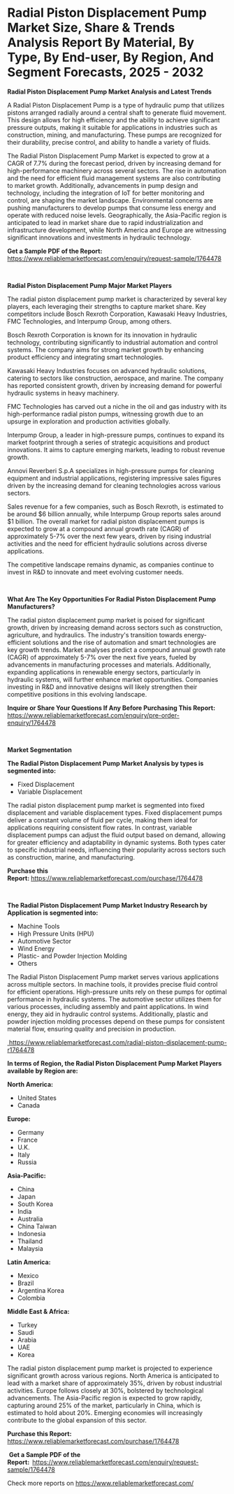 <p><h1>Radial Piston Displacement Pump Market Size, Share & Trends Analysis Report By Material, By Type, By End-user, By Region, And Segment Forecasts, 2025 - 2032</h1></p><p><strong>Radial Piston Displacement Pump Market Analysis and Latest Trends</strong></p>
<p><p>A Radial Piston Displacement Pump is a type of hydraulic pump that utilizes pistons arranged radially around a central shaft to generate fluid movement. This design allows for high efficiency and the ability to achieve significant pressure outputs, making it suitable for applications in industries such as construction, mining, and manufacturing. These pumps are recognized for their durability, precise control, and ability to handle a variety of fluids.</p><p>The Radial Piston Displacement Pump Market is expected to grow at a CAGR of 7.7% during the forecast period, driven by increasing demand for high-performance machinery across several sectors. The rise in automation and the need for efficient fluid management systems are also contributing to market growth. Additionally, advancements in pump design and technology, including the integration of IoT for better monitoring and control, are shaping the market landscape. Environmental concerns are pushing manufacturers to develop pumps that consume less energy and operate with reduced noise levels. Geographically, the Asia-Pacific region is anticipated to lead in market share due to rapid industrialization and infrastructure development, while North America and Europe are witnessing significant innovations and investments in hydraulic technology.</p></p>
<p><strong>Get a Sample PDF of the Report:&nbsp;</strong> <a href="https://www.reliablemarketforecast.com/enquiry/request-sample/1764478?utm_campaign=2714&utm_medium=2&utm_source=Github&utm_content=ia&utm_term=27022025&utm_id=radial-piston-displacement-pump">https://www.reliablemarketforecast.com/enquiry/request-sample/1764478</a></p>
<p>&nbsp;</p>
<p><strong>Radial Piston Displacement Pump Major Market Players</strong></p>
<p><p>The radial piston displacement pump market is characterized by several key players, each leveraging their strengths to capture market share. Key competitors include Bosch Rexroth Corporation, Kawasaki Heavy Industries, FMC Technologies, and Interpump Group, among others. </p><p>Bosch Rexroth Corporation is known for its innovation in hydraulic technology, contributing significantly to industrial automation and control systems. The company aims for strong market growth by enhancing product efficiency and integrating smart technologies. </p><p>Kawasaki Heavy Industries focuses on advanced hydraulic solutions, catering to sectors like construction, aerospace, and marine. The company has reported consistent growth, driven by increasing demand for powerful hydraulic systems in heavy machinery. </p><p>FMC Technologies has carved out a niche in the oil and gas industry with its high-performance radial piston pumps, witnessing growth due to an upsurge in exploration and production activities globally. </p><p>Interpump Group, a leader in high-pressure pumps, continues to expand its market footprint through a series of strategic acquisitions and product innovations. It aims to capture emerging markets, leading to robust revenue growth.</p><p>Annovi Reverberi S.p.A specializes in high-pressure pumps for cleaning equipment and industrial applications, registering impressive sales figures driven by the increasing demand for cleaning technologies across various sectors.</p><p>Sales revenue for a few companies, such as Bosch Rexroth, is estimated to be around $6 billion annually, while Interpump Group reports sales around $1 billion. The overall market for radial piston displacement pumps is expected to grow at a compound annual growth rate (CAGR) of approximately 5-7% over the next few years, driven by rising industrial activities and the need for efficient hydraulic solutions across diverse applications. </p><p>The competitive landscape remains dynamic, as companies continue to invest in R&D to innovate and meet evolving customer needs.</p></p>
<p>&nbsp;</p>
<p><strong>What Are The Key Opportunities For Radial Piston Displacement Pump Manufacturers?</strong></p>
<p><p>The radial piston displacement pump market is poised for significant growth, driven by increasing demand across sectors such as construction, agriculture, and hydraulics. The industry's transition towards energy-efficient solutions and the rise of automation and smart technologies are key growth trends. Market analyses predict a compound annual growth rate (CAGR) of approximately 5-7% over the next five years, fueled by advancements in manufacturing processes and materials. Additionally, expanding applications in renewable energy sectors, particularly in hydraulic systems, will further enhance market opportunities. Companies investing in R&D and innovative designs will likely strengthen their competitive positions in this evolving landscape.</p></p>
<p><strong>Inquire or Share Your Questions If Any Before Purchasing This Report:</strong> <a href="https://www.reliablemarketforecast.com/enquiry/pre-order-enquiry/1764478?utm_campaign=2714&utm_medium=2&utm_source=Github&utm_content=ia&utm_term=27022025&utm_id=radial-piston-displacement-pump">https://www.reliablemarketforecast.com/enquiry/pre-order-enquiry/1764478</a></p>
<p>&nbsp;</p>
<p><strong>Market Segmentation</strong></p>
<p><strong>The Radial Piston Displacement Pump Market Analysis by types is segmented into:</strong></p>
<p><ul><li>Fixed Displacement</li><li>Variable Displacement</li></ul></p>
<p><p>The radial piston displacement pump market is segmented into fixed displacement and variable displacement types. Fixed displacement pumps deliver a constant volume of fluid per cycle, making them ideal for applications requiring consistent flow rates. In contrast, variable displacement pumps can adjust the fluid output based on demand, allowing for greater efficiency and adaptability in dynamic systems. Both types cater to specific industrial needs, influencing their popularity across sectors such as construction, marine, and manufacturing.</p></p>
<p><strong>Purchase this Report:&nbsp;</strong><a href="https://www.reliablemarketforecast.com/purchase/1764478?utm_campaign=2714&utm_medium=2&utm_source=Github&utm_content=ia&utm_term=27022025&utm_id=radial-piston-displacement-pump">https://www.reliablemarketforecast.com/purchase/1764478</a></p>
<p>&nbsp;</p>
<p><strong>The Radial Piston Displacement Pump Market Industry Research by Application is segmented into:</strong></p>
<p><ul><li>Machine Tools</li><li>High Pressure Units (HPU)</li><li>Automotive Sector</li><li>Wind Energy</li><li>Plastic- and Powder Injection Molding</li><li>Others</li></ul></p>
<p><p>The Radial Piston Displacement Pump market serves various applications across multiple sectors. In machine tools, it provides precise fluid control for efficient operations. High-pressure units rely on these pumps for optimal performance in hydraulic systems. The automotive sector utilizes them for various processes, including assembly and paint applications. In wind energy, they aid in hydraulic control systems. Additionally, plastic and powder injection molding processes depend on these pumps for consistent material flow, ensuring quality and precision in production.</p></p>
<p><a href="https://www.reliablemarketforecast.com/radial-piston-displacement-pump-r1764478?utm_campaign=2714&utm_medium=2&utm_source=Github&utm_content=ia&utm_term=27022025&utm_id=radial-piston-displacement-pump">&nbsp;https://www.reliablemarketforecast.com/radial-piston-displacement-pump-r1764478</a></p>
<p><strong>In terms of Region, the Radial Piston Displacement Pump Market Players available by Region are:</strong></p>
<p>
    <p> <strong> North America: </strong>
        <ul>
            <li>United States</li>
            <li>Canada</li>
        </ul>
        </p> 
    <p> <strong> Europe: </strong>
        <ul>
            <li>Germany</li>
            <li>France</li>
            <li>U.K.</li>
            <li>Italy</li>
            <li>Russia</li>
        </ul>
        </p> 
    <p> <strong> Asia-Pacific: </strong>
        <ul>
            <li>China</li>
            <li>Japan</li>
            <li>South Korea</li>
            <li>India</li>
            <li>Australia</li>
            <li>China Taiwan</li>
            <li>Indonesia</li>
            <li>Thailand</li>
            <li>Malaysia</li>
        </ul>
        </p> 
    <p> <strong> Latin America: </strong>
        <ul>
            <li>Mexico</li>
            <li>Brazil</li>
            <li>Argentina Korea</li>
            <li>Colombia</li>
        </ul>
        </p> 
    <p> <strong> Middle East & Africa: </strong>
        <ul>
            <li>Turkey</li>
            <li>Saudi</li>
            <li>Arabia</li>
            <li>UAE</li>
            <li>Korea</li>
        </ul>
    </p>
    </p>
<p><p>The radial piston displacement pump market is projected to experience significant growth across various regions. North America is anticipated to lead with a market share of approximately 35%, driven by robust industrial activities. Europe follows closely at 30%, bolstered by technological advancements. The Asia-Pacific region is expected to grow rapidly, capturing around 25% of the market, particularly in China, which is estimated to hold about 20%. Emerging economies will increasingly contribute to the global expansion of this sector.</p></p>
<p><strong>Purchase this Report: </strong><a href="https://www.reliablemarketforecast.com/purchase/1764478?utm_campaign=2714&utm_medium=2&utm_source=Github&utm_content=ia&utm_term=27022025&utm_id=radial-piston-displacement-pump">https://www.reliablemarketforecast.com/purchase/1764478</a></p>
<p>&nbsp;<strong>Get a Sample PDF of the Report:&nbsp;&nbsp;</strong><a href="https://www.reliablemarketforecast.com/enquiry/request-sample/1764478?utm_campaign=2714&utm_medium=2&utm_source=Github&utm_content=ia&utm_term=27022025&utm_id=radial-piston-displacement-pump">https://www.reliablemarketforecast.com/enquiry/request-sample/1764478</a></p>
<p><strong></strong></p>
<p>Check more reports on <a href="https://www.reliablemarketforecast.com/?utm_campaign=2714&utm_medium=2&utm_source=Github&utm_content=ia&utm_term=27022025&utm_id=radial-piston-displacement-pump">https://www.reliablemarketforecast.com/</a></p>